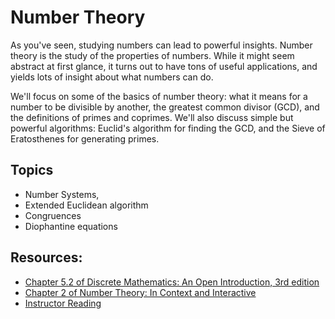 # Number Theory

As you've seen, studying numbers can lead to powerful insights. Number theory is the study of the properties of numbers. While it might seem abstract at first glance, it turns out to have tons of useful applications, and yields lots of insight about what numbers can do.

We'll focus on some of the basics of number theory: what it means for a number to be divisible by another, the greatest common divisor (GCD), and the definitions of primes and coprimes. We'll also discuss simple but powerful algorithms: Euclid's algorithm for finding the GCD, and the Sieve of Eratosthenes for generating primes.

## Topics

- Number Systems,
- Extended Euclidean algorithm
- Congruences
- Diophantine equations

## Resources:
- [Chapter 5.2 of Discrete Mathematics: An Open Introduction, 3rd edition](http://discrete.openmathbooks.org/dmoi3/sec_addtops-numbth.html)
- [Chapter 2 of Number Theory: In Context and Interactive](https://math.gordon.edu/ntic/ntic/chapter-basic-integers.html)
- [Instructor Reading](https://www.wolframcloud.com/obj/scamach2/Published/Introduction%20to%20Number%20Theory%20Part%202.nb)